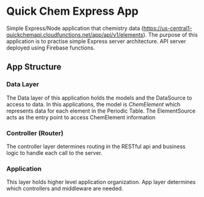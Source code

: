 # Quick Chem Express App

Simple Express/Node application that chemistry data (https://us-central1-quickchemapi.cloudfunctions.net/app/api/v1/elements). 
The purpose of this application is to practise simple Express server architecture. API server deployed using Firebase functions.

## App Structure
### Data Layer
The Data layer of this application holds the models and the DataSource to access to data. 
In this applications, the model is *ChemElement* which represents data for each element in the Periodic Table. 
The ElementSource acts as the entry point to access ChemElement information

### Controller (Router)
The controller layer determines routing in the RESTful api and business logic to handle each call to the server. 

### Application
This layer holds higher level application organization. App layer determines which controllers and middleware are needed.
